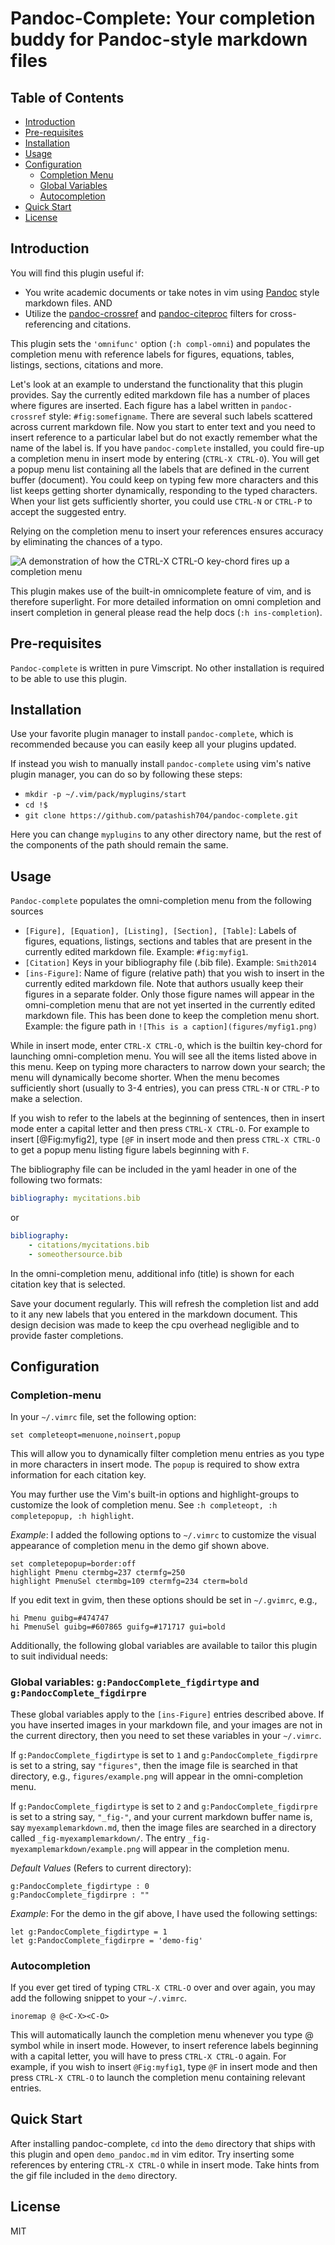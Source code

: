# Pandoc-Complete: Your completion buddy for Pandoc-style markdown files

## Table of Contents

- [Introduction](#introduction)
- [Pre-requisites](#pre-requisites)
- [Installation](#installation)
- [Usage](#Usage)
- [Configuration](#configuration)
    - [Completion Menu](#completion-menu)
    - [Global Variables](#global-variables-gpandoccomplete_figdirtype-and-gpandoccomplete_figdirpre)
    - [Autocompletion](#autocompletion)
- [Quick Start](#quick-start)
- [License](#license)

## Introduction

You will find this plugin useful if:

- You write academic documents or take notes in vim using
  [Pandoc](https://github.com/jgm/pandoc) style markdown files. AND
- Utilize the [pandoc-crossref](https://github.com/lierdakil/pandoc-crossref)
  and [pandoc-citeproc](https://github.com/jgm/pandoc-citeproc) filters for
  cross-referencing and citations.

This plugin sets the `'omnifunc'` option (`:h compl-omni`) and populates the
completion menu with reference labels for figures, equations, tables, listings,
sections, citations and more.

Let's look at an example to understand the functionality that this plugin
provides. Say the currently edited markdown file has a number of places where
figures are inserted. Each figure has a label written in `pandoc-crossref`
style: `#fig:somefigname`. There are several such labels scattered across
current markdown file. Now you start to enter text and you need to insert
reference to a particular label but do not exactly remember what the name of
the label is.  If you have `pandoc-complete` installed, you could fire-up a
completion menu in insert mode by entering (`CTRL-X CTRL-O`). You will get a
popup menu list containing all the labels that are defined in the current
buffer (document). You could keep on typing few more characters and this list
keeps getting shorter dynamically, responding to the typed characters. When
your list gets sufficiently shorter, you could use `CTRL-N` or `CTRL-P` to
accept the suggested entry.

Relying on the completion menu to insert your references ensures accuracy by
eliminating the chances of a typo.

![A demonstration of how the CTRL-X CTRL-O key-chord fires up a completion menu](demo/Peek-demo.gif "Peek-demo")

This plugin makes use of the built-in omnicomplete feature of vim, and is
therefore superlight. For more detailed information on omni completion and
insert completion in general please read the help docs (`:h ins-completion`).

## Pre-requisites

`Pandoc-complete` is written in pure Vimscript. No other installation is
required to be able to use this plugin.

## Installation

Use your favorite plugin manager to install `pandoc-complete`, which is
recommended because you can easily keep all your plugins updated.

If instead you wish to manually install `pandoc-complete` using vim's native
plugin manager, you can do so by following these steps:

- `mkdir -p ~/.vim/pack/myplugins/start`
- `cd !$`
- `git clone https://github.com/patashish704/pandoc-complete.git`

Here you can change `myplugins` to any other directory name, but the rest of the
components of the path should remain the same.

## Usage

`Pandoc-complete` populates the omni-completion menu from the following sources

- `[Figure], [Equation], [Listing], [Section], [Table]`: Labels of figures,
  equations, listings, sections and tables that are present in the currently
  edited markdown file. Example: `#fig:myfig1`.
- `[Citation]` Keys in your bibliography file (.bib file). Example: `Smith2014`
- `[ins-Figure]`: Name of figure (relative path) that you wish to insert in the
  currently edited markdown file. Note that authors usually keep their figures
  in a separate folder. Only those figure names will appear in the
  omni-completion menu that are not yet inserted in the currently edited
  markdown file. This has been done to keep the completion menu short. Example:
  the figure path in `![This is a caption](figures/myfig1.png)`

While in insert mode, enter `CTRL-X CTRL-O`, which is the builtin key-chord for
launching omni-completion menu. You will see all the items listed above in this
menu. Keep on typing more characters to narrow down your search; the menu will
dynamically become shorter. When the menu becomes sufficiently short (usually
to 3-4 entries), you can press `CTRL-N` or `CTRL-P` to make a selection.

If you wish to refer to the labels at the beginning of sentences, then in
insert mode enter a capital letter and then press `CTRL-X CTRL-O`. For example
to insert [@Fig:myfig2], type `[@F` in insert mode and then press `CTRL-X
CTRL-O` to get a popup menu listing figure labels beginning with `F`.

The bibliography file can be included in the yaml header in one of the
following two formats:

``` yaml
bibliography: mycitations.bib
```

or

``` yaml
bibliography:
    - citations/mycitations.bib
    - someothersource.bib
```

In the omni-completion menu, additional info (title) is shown for each citation
key that is selected.

Save your document regularly. This will refresh the completion list and add to
it any new labels that you entered in the markdown document. This design
decision was made to keep the cpu overhead negligible and to provide faster
completions.

## Configuration

### Completion-menu

In your `~/.vimrc` file, set the following option:

``` vim
set completeopt=menuone,noinsert,popup
```

This  will allow you to dynamically filter completion menu entries as you type
in more characters in insert mode. The `popup` is required to show extra
information for each citation key.

You may further use the Vim's built-in options and highlight-groups to
customize the look of completion menu. See `:h completeopt, :h completepopup,
:h highlight`.

*Example*: I added the following options to `~/.vimrc` to customize the visual
appearance of completion menu in the demo gif shown above.

``` vim
set completepopup=border:off
highlight Pmenu ctermbg=237 ctermfg=250
highlight PmenuSel ctermbg=109 ctermfg=234 cterm=bold
```

If you edit text in gvim, then these options should be set in `~/.gvimrc`,
e.g.,

``` vim
hi Pmenu guibg=#474747
hi PmenuSel guibg=#607865 guifg=#171717 gui=bold
```

Additionally, the following global variables are available to tailor this
plugin to suit individual needs:

### Global variables: `g:PandocComplete_figdirtype` and `g:PandocComplete_figdirpre`

These global variables apply to the `[ins-Figure]` entries described above. If
you have inserted images in your markdown file, and your images are not in
the current directory, then you need to set these variables in your `~/.vimrc`.

If `g:PandocComplete_figdirtype` is set to `1` and `g:PandocComplete_figdirpre`
is set to a string, say `"figures"`, then the image file is searched in that
directory, e.g., `figures/example.png` will appear in the omni-completion menu.

If `g:PandocComplete_figdirtype` is set to `2` and `g:PandocComplete_figdirpre`
is set to a string say, `"_fig-"`, and your current markdown buffer name is,
say `myexamplemarkdown.md`, then the image files are searched in a directory
called `_fig-myexamplemarkdown/`. The entry
`_fig-myexamplemarkdown/example.png` will appear in the completion menu.

*Default Values* (Refers to current directory):

    g:PandocComplete_figdirtype : 0
    g:PandocComplete_figdirpre : ""

*Example*: For the demo in the gif above, I have used the following settings:

``` vim
let g:PandocComplete_figdirtype = 1
let g:PandocComplete_figdirpre = 'demo-fig'
```

### Autocompletion

If you ever get tired of typing `CTRL-X CTRL-O` over and over again, you may
add the following snippet to your `~/.vimrc`.

``` vim
inoremap @ @<C-X><C-O>
```

This will automatically launch the completion menu whenever you type @ symbol
while in insert mode. However, to insert reference labels beginning with a
capital letter, you will have to press `CTRL-X CTRL-O` again. For example, if
you wish to insert `@Fig:myfig1`, type `@F` in insert mode and then press
`CTRL-X CTRL-O` to launch the completion menu containing relevant entries.

## Quick Start

After installing pandoc-complete, `cd` into the `demo` directory that ships
with this plugin and open `demo_pandoc.md` in vim editor. Try inserting some
references by entering `CTRL-X CTRL-O` while in insert mode. Take hints from
the gif file included in the `demo` directory.

## License

MIT
